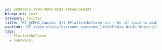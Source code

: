 ```yaml
---
id: 5b0458c5-1f9d-4508-8532-f96edcde6324
blueprint: text
category: twitter
title: 'RT @CPHO_Canada: 3/3 #FlattentheCurve 🇨🇦 – We all have to modify our behaviours including increasing personal hygiene measures:  #handwashi…'
caption: 'RT <span class="username username_linked">@<a href="https://twitter.com/CPHO_Canada" title="Dr. Theresa Tam">CPHO_Canada</a></span>: 3/3 <span class="hashtag hashtag_local">#<a href="http://tweettemp.darylchymko.ca/?tag=flattenthecurve">FlattentheCurve</a> 🇨🇦 – We all have to modify our behaviours including increasing personal hygiene measures:  #handwashi…'
tags:
  - FlattentheCurve
  - handwashi
---
```

